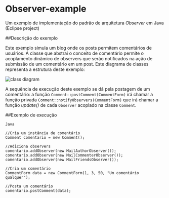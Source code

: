 # Observer-example

Um exemplo de implementação do padrão de arquitetura *Observer* em Java (Eclipse project)

##Descrição do exemplo

Este exemplo simula um blog onde os posts permitem comentários de usuários. A classe que abstrai o conceito
de comentário permite o acoplamento dinâmico de observers que serão notificados na ação de submissão
de um comentário em um post. Este diagrama de classes representa a estrutura deste exemplo:


![class diagram](http://classdiagram.adresss)


A sequência de execução deste exemplo se dá pela postagem de um comentário:
a função `Comment::postComment(CommentForm)` irá chamar a função privada
`Comment::notifyObservers(CommentForm)` que irá chamar a função *update()* de
cada `Observer` acoplado na classe `Comment`.

##Exemplo de execução

```
Java

//Cria um instância de comentário
Comment comentario = new Comment();

//Adiciona observers
comentario.addObserver(new MailAuthorObserver());
comentario.addObserver(new MailCommenterObserver());
comentario.addObserver(new MailFriendsObserver());

//Cria um comentário
CommentForm data = new CommentForm(1, 3, 50, "Um comentário qualquer");

//Posta um comentário
comentario.postComment(data);

```
